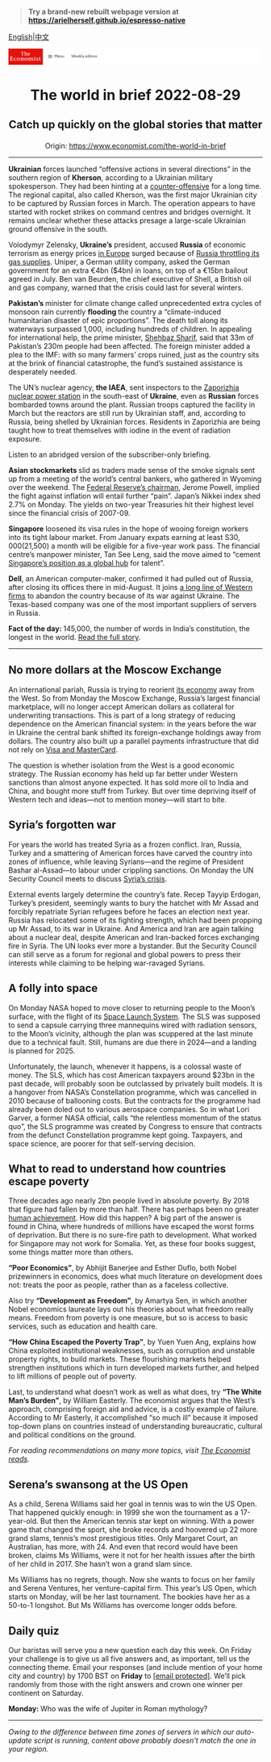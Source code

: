 > **Try a brand-new rebuilt webpage version at https://arielherself.github.io/espresso-native**

[English](https://github.com/arielherself/espresso/blob/main/README.md)|[中文](https://github-com.translate.goog/arielherself/espresso/blob/main/README.md?_x_tr_sl=en&_x_tr_tl=zh-CN&_x_tr_hl=zh-CN&_x_tr_pto=wapp)



![The Economist](menubar.png)

# <p align="center">The world in brief 2022-08-29</p>

## <p align="center">Catch up quickly on the global stories that matter</p>

<p align="center">Origin: <a href="https://www.economist.com/the-world-in-brief">https://www.economist.com/the-world-in-brief</a><hr>

<strong>Ukrainian</strong> forces launched “offensive actions in several directions” in the southern region of <strong>Kherson</strong>, according to a Ukrainian military spokesperson. They had been hinting at a [counter-offensive](https://www.economist.com/europe/2022/08/14/a-ukrainian-counter-offensive-in-kherson-faces-steep-odds) for a long time. The regional capital, also called Kherson, was the first major Ukrainian city to be captured by Russian forces in March. The operation appears to have started with rocket strikes on command centres and bridges overnight. It remains unclear whether these attacks presage a large-scale Ukrainian ground offensive in the south.

Volodymyr Zelensky, <strong>Ukraine’s</strong> president, accused <strong>Russia </strong>of economic terrorism as energy prices [in Europe](https://www.economist.com/business/2022/07/14/can-deutschland-ag-cope-with-the-russian-gas-shock) surged because of [Russia throttling its gas supplies](https://www.economist.com/europe/2022/07/11/europe-is-preparing-for-russian-gas-to-be-cut-off-this-winter). Uniper, a German utility company, asked the German government for an extra €4bn ($4bn) in loans, on top of a €15bn bailout agreed in July. Ben van Beurden, the chief executive of Shell, a British oil and gas company, warned that the crisis could last for several winters.

<strong>Pakistan’s </strong>minister for climate change called unprecedented extra cycles of monsoon rain currently <strong>flooding </strong>the country a “climate-induced humanitarian disaster of epic proportions”. The death toll along its waterways surpassed 1,000, including hundreds of children. In appealing for international help, the prime minister, [Shehbaz Sharif](https://www.economist.com/by-invitation/2022/08/13/pakistans-prime-minister-on-his-drive-to-modernise-the-country), said that 33m of Pakistan’s 230m people had been affected. The foreign minister added a plea to the IMF: with so many farmers’ crops ruined, just as the country sits at the brink of financial catastrophe, the fund’s sustained assistance is desperately needed.

The UN’s nuclear agency, <strong>the IAEA</strong>, sent inspectors to the [Zaporizhia nuclear power station](https://www.economist.com/the-economist-explains/2022/08/19/what-is-at-stake-at-ukraines-zaporizhia-nuclear-plant) in the south-east of <strong>Ukraine</strong>, even as <strong>Russian</strong> forces bombarded towns around the plant. Russian troops captured the facility in March but the reactors are still run by Ukrainian staff, and, according to Russia, being shelled by Ukrainian forces. Residents in Zaporizhia are being taught how to treat themselves with iodine in the event of radiation exposure.

Listen to an abridged version of the subscriber-only briefing.

<strong>Asian stockmarkets </strong>slid as traders made sense of the smoke signals sent up from a meeting of the world’s central bankers, who gathered in Wyoming over the weekend. The [Federal Reserve’s chairman](https://www.economist.com/finance-and-economics/2022/07/21/the-fed-put-morphs-into-a-fed-call), Jerome Powell, implied the fight against inflation will entail further “pain”. Japan’s Nikkei index shed 2.7% on Monday. The yields on two-year Treasuries hit their highest level since the financial crisis of 2007-09.

<strong>Singapore</strong> loosened its visa rules in the hope of wooing foreign workers into its tight labour market. From January expats earning at least S$30,000 ($21,500) a month will be eligible for a five-year work pass. The financial centre’s manpower minister, Tan See Leng, said the move aimed to “cement [Singapore’s position as a global hub](https://www.economist.com/finance-and-economics/2022/06/29/the-battle-between-asias-financial-centres-is-heating-up) for talent”.

<strong>Dell</strong>, an American computer-maker, confirmed it had pulled out of Russia, after closing its offices there in mid-August. It joins [a long line of Western firms](https://www.economist.com/business/western-firms-thorny-russian-dilemmas/21808196) to abandon the country because of its war against Ukraine. The Texas-based company was one of the most important suppliers of servers in Russia.

<strong>Fact of the day: </strong>145,000, the number of words in India’s constitution, the longest in the world. [Read the full story](https://www.economist.com/international/2022/08/25/dictators-and-utopians-are-fond-of-fiddling-with-constitutions).

----------

## No more dollars at the Moscow Exchange

An international pariah, Russia is trying to reorient [its economy](https://www.economist.com/finance-and-economics/2022/03/05/vladimir-putins-fortress-russia-is-crumbling) away from the West. So from Monday the Moscow Exchange, Russia’s largest financial marketplace, will no longer accept American dollars as collateral for underwriting transactions. This is part of a long strategy of reducing dependence on the American financial system: in the years before the war in Ukraine the central bank shifted its foreign-exchange holdings away from dollars. The country also built up a parallel payments infrastructure that did not rely on [Visa and MasterCard](https://www.economist.com/finance-and-economics/2022/08/17/can-the-visa-mastercard-duopoly-be-broken).

The question is whether isolation from the West is a good economic strategy. The Russian economy has held up far better under Western sanctions than almost anyone expected. It has sold more oil to India and China, and bought more stuff from Turkey. But over time depriving itself of Western tech and ideas—not to mention money—will start to bite.

## Syria’s forgotten war

For years the world has treated Syria as a frozen conflict. Iran, Russia, Turkey and a smattering of American forces have carved the country into zones of influence, while leaving Syrians—and the regime of President Bashar al-Assad—to labour under crippling sanctions. On Monday the UN Security Council meets to discuss [Syria’s crisis](https://www.economist.com/middle-east-and-africa/2022/06/16/bashar-al-assad-is-hollowing-out-syrias-ravaged-state).

External events largely determine the country’s fate. Recep Tayyip Erdogan, Turkey’s president, seemingly wants to bury the hatchet with Mr Assad and forcibly repatriate Syrian refugees before he faces an election next year. Russia has relocated some of its fighting strength, which had been propping up Mr Assad, to its war in Ukraine. And America and Iran are again talking about a nuclear deal, despite American and Iran-backed forces exchanging fire in Syria. The UN looks ever more a bystander. But the Security Council can still serve as a forum for regional and global powers to press their interests while claiming to be helping war-ravaged Syrians. 

## A folly into space

On Monday NASA hoped to move closer to returning people to the Moon’s surface, with the flight of its [Space Launch System](https://www.economist.com/science-and-technology/2022/08/24/nasas-space-launch-system-is-yesterdays-rocket). The SLS was supposed to send a capsule carrying three mannequins wired with radiation sensors, to the Moon’s vicinity, although the plan was scuppered at the last minute due to a technical fault. Still, humans are due there in 2024—and a landing is planned for 2025.

Unfortunately, the launch, whenever it happens, is a colossal waste of money. The SLS, which has cost American taxpayers around $23bn in the past decade, will probably soon be outclassed by privately built models. It is a hangover from NASA’s Constellation programme, which was cancelled in 2010 because of ballooning costs. But the contracts for the programme had already been doled out to various aerospace companies. So in what Lori Garver, a former NASA official, calls “the relentless momentum of the status quo”, the SLS programme was created by Congress to ensure that contracts from the defunct Constellation programme kept going. Taxpayers, and space science, are poorer for that self-serving decision.

## What to read to understand how countries escape poverty

Three decades ago nearly 2bn people lived in absolute poverty. By 2018 that figure had fallen by more than half. There has perhaps been no greater [human achievement](https://www.economist.com/the-economist-reads/2022/07/21/what-to-read-to-understand-how-countries-escape-the-worst-poverty). How did this happen? A big part of the answer is found in China, where hundreds of millions have escaped the worst forms of deprivation. But there is no sure-fire path to development. What worked for Singapore may not work for Somalia. Yet, as these four books suggest, some things matter more than others.

<strong>“Poor Economics”</strong>, by Abhijit Banerjee and Esther Duflo, both Nobel prizewinners in economics, does what much literature on development does not: treats the poor as people, rather than as a faceless collective.

Also try <strong>“Development as Freedom”</strong>, by Amartya Sen, in which another Nobel economics laureate lays out his theories about what freedom really means. Freedom from poverty is one measure, but so is access to basic services, such as education and health care.

<strong>“How China Escaped the Poverty Trap”</strong>, by Yuen Yuen Ang, explains how China exploited institutional weaknesses, such as corruption and unstable property rights, to build markets. These flourishing markets helped strengthen institutions which in turn developed markets further, and helped to lift millions of people out of poverty.

Last, to understand what doesn’t work as well as what does, try <strong>“The White Man’s Burden”</strong>, by William Easterly. The economist argues that the West’s approach, comprising foreign aid and advice, is a costly example of failure. According to Mr Easterly, it accomplished “so much ill” because it imposed top-down plans on countries instead of understanding bureaucratic, cultural and political conditions on the ground.

<em>For reading recommendations on many more topics, visit </em>[<em>The Economist reads</em>](https://www.economist.com/the-economist-reads/)<em>.</em>

## Serena’s swansong at the US Open

As a child, Serena Williams said her goal in tennis was to win the US Open. That happened quickly enough: in 1999 she won the tournament as a 17-year-old. But then the American tennis star kept on winning. With a power game that changed the sport, she broke records and hoovered up 22 more grand slams, tennis’s most prestigious titles. Only Margaret Court, an Australian, has more, with 24. And even that record would have been broken, claims Ms Williams, were it not for her health issues after the birth of her child in 2017. She hasn’t won a grand slam since.

Ms Williams has no regrets, though. Now she wants to focus on her family and Serena Ventures, her venture-capital firm. This year’s US Open, which starts on Monday, will be her last tournament. The bookies have her as a 50-to-1 longshot. But Ms Williams has overcome longer odds before.

## Daily quiz

Our baristas will serve you a new question each day this week. On Friday your challenge is to give us all five answers and, as important, tell us the connecting theme. Email your responses (and include mention of your home city and country) by 1700 BST on <strong>Friday</strong> to [<span class="__cf_email__" data-cfemail="90c1e5f9ead5e3e0e2f5e3e3ffd0f5f3fffefffdf9e3e4bef3fffd">[email&#160;protected]</span>](https://mail.google.com/mail/?view=cm&amp;fs=1&amp;tf=1&amp;to=QuizEspresso@economist.com). We’ll pick randomly from those with the right answers and crown one winner per continent on Saturday.

<strong>Monday: </strong>Who was the wife of Jupiter in Roman mythology?

----------

*Owing to the difference between time zones of servers in which our auto-update script is running, content above probably doesn't match the one in your region.*

